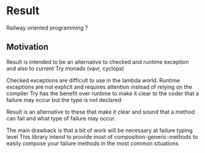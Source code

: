 # Result
Railway oriented programming ?

## Motivation

Result is intended to be an alternative to checked and runtime exception and also to current Try monads (vavr, cyclops)

Checked exceptions are difficult to use in the lambda world.
Runtime exceptions are not explicit and requires attention instead of relying on the compiler
Try has the benefit over runtime to make it clear to the coder that a failure may occur but the type is not declared

Result is an alternative to these that make it clear and sound that a method can fail and what type of failure may occur.

The main drawback is that a bit of work will be necessary at failure typing level
This library intend to provide most of composition-generic-methods to easily compose your failure methods in the most common situations